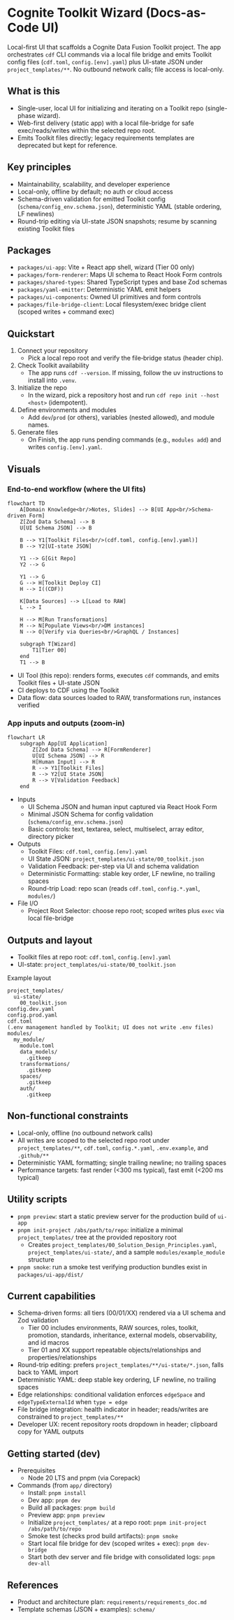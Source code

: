 # Cognite Toolkit Wizard (Docs-as-Code UI)

Local-first UI that scaffolds a Cognite Data Fusion Toolkit project. The app orchestrates `cdf` CLI commands via a local file bridge and emits Toolkit config files (`cdf.toml`, `config.[env].yaml`) plus UI-state JSON under `project_templates/**`. No outbound network calls; file access is local-only.

## What is this

- Single-user, local UI for initializing and iterating on a Toolkit repo (single-phase wizard).
- Web-first delivery (static app) with a local file-bridge for safe exec/reads/writes within the selected repo root.
- Emits Toolkit files directly; legacy requirements templates are deprecated but kept for reference.

## Key principles

- Maintainability, scalability, and developer experience
- Local-only, offline by default; no auth or cloud access
- Schema-driven validation for emitted Toolkit config (`schema/config_env.schema.json`), deterministic YAML (stable ordering, LF newlines)
- Round-trip editing via UI-state JSON snapshots; resume by scanning existing Toolkit files

## Packages

- `packages/ui-app`: Vite + React app shell, wizard (Tier 00 only)
- `packages/form-renderer`: Maps UI schema to React Hook Form controls
- `packages/shared-types`: Shared TypeScript types and base Zod schemas
- `packages/yaml-emitter`: Deterministic YAML emit helpers
- `packages/ui-components`: Owned UI primitives and form controls
- `packages/file-bridge-client`: Local filesystem/exec bridge client (scoped writes + command exec)

## Quickstart

1. Connect your repository
    - Pick a local repo root and verify the file‑bridge status (header chip).
2. Check Toolkit availability
    - The app runs `cdf --version`. If missing, follow the uv instructions to install into `.venv`.
3. Initialize the repo
    - In the wizard, pick a repository host and run `cdf repo init --host <host>` (idempotent).
4. Define environments and modules
    - Add `dev`/`prod` (or others), variables (nested allowed), and module names.
5. Generate files
    - On Finish, the app runs pending commands (e.g., `modules add`) and writes `config.[env].yaml`.

## Visuals

### End-to-end workflow (where the UI fits)

```mermaid
flowchart TD
    A[Domain Knowledge<br/>Notes, Slides] --> B[UI App<br/>Schema-driven Form]
    Z[Zod Data Schema] --> B
    U[UI Schema JSON] --> B

    B --> Y1[Toolkit Files<br/>(cdf.toml, config.[env].yaml)]
    B --> Y2[UI-state JSON]

    Y1 --> G[Git Repo]
    Y2 --> G

    Y1 --> G
    G --> H[Toolkit Deploy CI]
    H --> I((CDF))

    K[Data Sources] --> L[Load to RAW]
    L --> I

    H --> M[Run Transformations]
    M --> N[Populate Views<br/>DM instances]
    N --> O[Verify via Queries<br/>GraphQL / Instances]

    subgraph T[Wizard]
        T1[Tier 00]
    end
    T1 --> B
```

- UI Tool (this repo): renders forms, executes `cdf` commands, and emits Toolkit files + UI-state JSON
- CI deploys to CDF using the Toolkit
- Data flow: data sources loaded to RAW, transformations run, instances verified

### App inputs and outputs (zoom-in)

```mermaid
flowchart LR
    subgraph App[UI Application]
        Z[Zod Data Schema] --> R[FormRenderer]
        U[UI Schema JSON] --> R
        H[Human Input] --> R
        R --> Y1[Toolkit Files]
        R --> Y2[UI State JSON]
        R --> V[Validation Feedback]
    end
```

- Inputs
    - UI Schema JSON and human input captured via React Hook Form
    - Minimal JSON Schema for config validation (`schema/config_env.schema.json`)
    - Basic controls: text, textarea, select, multiselect, array editor, directory picker
- Outputs
    - Toolkit Files: `cdf.toml`, `config.[env].yaml`
    - UI State JSON: `project_templates/ui-state/00_toolkit.json`
    - Validation Feedback: per-step via UI and schema validation
    - Deterministic Formatting: stable key order, LF newline, no trailing spaces
    - Round-trip Load: repo scan (reads `cdf.toml`, `config.*.yaml`, `modules/`)
- File I/O
    - Project Root Selector: choose repo root; scoped writes plus `exec` via local file-bridge

<!-- MVP scope intentionally omitted from README to avoid volatility. Key functional details are reflected above in Inputs/Outputs. -->

## Outputs and layout

- Toolkit files at repo root: `cdf.toml`, `config.[env].yaml`
- UI-state: `project_templates/ui-state/00_toolkit.json`

Example layout

```text
project_templates/
  ui-state/
    00_toolkit.json
config.dev.yaml
config.prod.yaml
cdf.toml
(.env management handled by Toolkit; UI does not write .env files)
modules/
  my_module/
    module.toml
    data_models/
      .gitkeep
    transformations/
      .gitkeep
    spaces/
      .gitkeep
    auth/
      .gitkeep
```

## Non-functional constraints

- Local-only, offline (no outbound network calls)
- All writes are scoped to the selected repo root under `project_templates/**`, `cdf.toml`, `config.*.yaml`, `.env.example`, and `.github/**`
- Deterministic YAML formatting; single trailing newline; no trailing spaces
- Performance targets: fast render (<300 ms typical), fast emit (<200 ms typical)

## Utility scripts

- `pnpm preview`: start a static preview server for the production build of `ui-app`
- `pnpm init-project /abs/path/to/repo`: initialize a minimal `project_templates/` tree at the provided repository root
    - Creates `project_templates/00_Solution_Design_Principles.yaml`, `project_templates/ui-state/`, and a sample `modules/example_module` structure
- `pnpm smoke`: run a smoke test verifying production bundles exist in `packages/ui-app/dist/`

## Current capabilities

- Schema-driven forms: all tiers (00/01/XX) rendered via a UI schema and Zod validation
    - Tier 00 includes environments, RAW sources, roles, toolkit, promotion, standards, inheritance, external models, observability, and id macros
    - Tier 01 and XX support repeatable objects/relationships and properties/relationships
- Round-trip editing: prefers `project_templates/**/ui-state/*.json`, falls back to YAML import
- Deterministic YAML: deep stable key ordering, LF newline, no trailing spaces
- Edge relationships: conditional validation enforces `edgeSpace` and `edgeTypeExternalId` when `type = edge`
- File bridge integration: health indicator in header; reads/writes are constrained to `project_templates/**`
- Developer UX: recent repository roots dropdown in header; clipboard copy for YAML outputs

## Getting started (dev)

- Prerequisites
    - Node 20 LTS and pnpm (via Corepack)
- Commands (from `app/` directory)
    - Install: `pnpm install`
    - Dev app: `pnpm dev`
    - Build all packages: `pnpm build`
    - Preview app: `pnpm preview`
    - Initialize `project_templates/` at a repo root: `pnpm init-project /abs/path/to/repo`
    - Smoke test (checks prod build artifacts): `pnpm smoke`
    - Start local file bridge for dev (scoped writes + exec): `pnpm dev-bridge`
    - Start both dev server and file bridge with consolidated logs: `pnpm dev-all`

## References

- Product and architecture plan: `requirements/requirements_doc.md`
- Template schemas (JSON + examples): `schema/`
